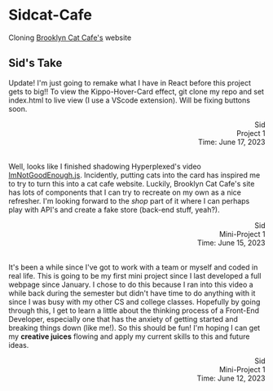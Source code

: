 # Sidcat-Cafe
Cloning [Brooklyn Cat Cafe's](https://catcafebk.com/) website 

## Sid's Take 
 
Update! I'm just going to remake what I have in React before this project gets to big!! To view the Kippo-Hover-Card effect, git clone my repo and set index.html to live view (I use a VScode extension). Will be fixing buttons soon. 

<div dir="rtl">Sid</div>
<div dir="rtl">Project 1</div>
<div dir="rtl">Time: June 17, 2023</div>   

</br>

Well, looks like I finished shadowing Hyperplexed's video [ImNotGoodEnough.js](https://www.youtube.com/watch?v=6TYkDy54q4E&list=PLbP5K8j2sxDlmpqAhvpF65CSPjfj4d6pJ&index=6). Incidently, putting cats into the card has inspired me to try to turn this into a cat cafe website. Luckily, Brooklyn Cat Cafe's site has lots of components that I can try to recreate on my own as a nice refresher. I'm looking forward to the *shop* part of it where I can perhaps play with API's and create a fake store (back-end stuff, yeah?).

<div dir="rtl">Sid</div>
<div dir="rtl">Mini-Project 1</div>
<div dir="rtl">Time: June 15, 2023</div>    

</br>

It's been a while since I've got to work with a team or myself and coded in real life. This is going to be my first mini project since I last developed a full webpage since January. I chose to do this because I ran into this video a while back during the semester but didn't have time to do anything with it since I was busy with my other CS and college classes. Hopefully by going through this, I get to learn a little about the thinking process of a Front-End Developer, especially one that has the anxiety of getting started and breaking things down (like me!). So this should be fun! I'm hoping I can get my **creative juices** flowing and apply my current skills to this and future ideas. 

<div dir="rtl">Sid</div>
<div dir="rtl">Mini-Project 1</div>
<div dir="rtl">Time: June 12, 2023</div>

